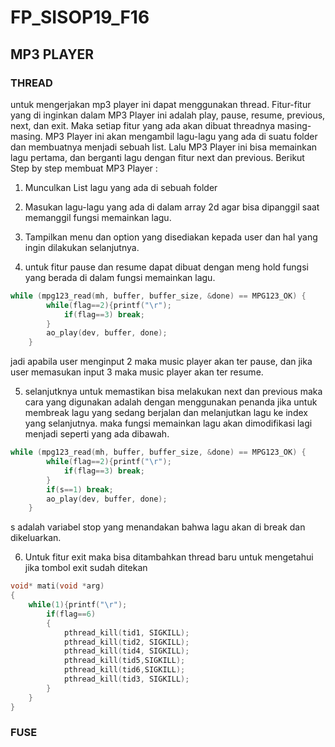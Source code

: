 # FP_SISOP19_F16

## MP3 PLAYER

### THREAD
untuk mengerjakan mp3 player ini dapat menggunakan thread. Fitur-fitur yang di inginkan dalam MP3 Player ini adalah play, pause, resume, previous, next, dan exit. Maka setiap fitur yang ada akan dibuat threadnya masing-masing. MP3 Player ini akan mengambil lagu-lagu yang ada di suatu folder dan membuatnya menjadi sebuah list. Lalu MP3 Player ini bisa memainkan lagu pertama, dan berganti lagu dengan fitur next dan previous. Berikut Step by step membuat MP3 Player :

1. Munculkan List lagu yang ada di sebuah folder

2. Masukan lagu-lagu yang ada di dalam array 2d agar bisa dipanggil saat memanggil fungsi memainkan lagu.

3. Tampilkan menu dan option yang disediakan kepada user dan hal yang ingin dilakukan selanjutnya.

4. untuk fitur pause dan resume dapat dibuat dengan meng hold fungsi yang berada di dalam fungsi memainkan lagu.

```c
while (mpg123_read(mh, buffer, buffer_size, &done) == MPG123_OK) {
        while(flag==2){printf("\r");
            if(flag==3) break;
        }
        ao_play(dev, buffer, done);
    }
```
jadi apabila user menginput 2 maka music player akan ter pause, dan jika user memasukan input 3 maka music player akan ter resume.

5. selanjutknya untuk memastikan bisa melakukan next dan previous maka cara yang digunakan adalah dengan menggunakan penanda jika untuk membreak lagu yang sedang berjalan dan melanjutkan lagu ke index yang selanjutnya. maka fungsi memainkan lagu akan dimodifikasi lagi menjadi seperti yang ada dibawah.

```c
while (mpg123_read(mh, buffer, buffer_size, &done) == MPG123_OK) {
        while(flag==2){printf("\r");
            if(flag==3) break;
        }
        if(s==1) break;
        ao_play(dev, buffer, done);
    }
```
s adalah variabel stop yang menandakan bahwa lagu akan di break dan dikeluarkan.

6. Untuk fitur exit maka bisa ditambahkan thread baru untuk mengetahui jika tombol exit sudah ditekan

```c
void* mati(void *arg)
{
    while(1){printf("\r");
        if(flag==6)
        {
            pthread_kill(tid1, SIGKILL);
            pthread_kill(tid2, SIGKILL);
            pthread_kill(tid4, SIGKILL);
            pthread_kill(tid5,SIGKILL);
            pthread_kill(tid6,SIGKILL);
            pthread_kill(tid3, SIGKILL);
        }
    }
}
```

### FUSE
